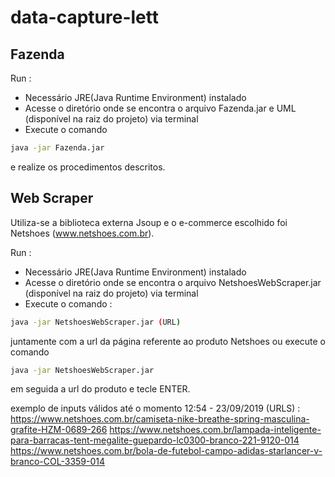 # data-capture-lett

## Fazenda
   
Run : 

* Necessário JRE(Java Runtime Environment) instalado
* Acesse o diretório onde se encontra o arquivo Fazenda.jar e UML (disponível na raiz do projeto) via terminal
* Execute o comando 
```bash 
java -jar Fazenda.jar
```
e realize os procedimentos descritos.



## Web Scraper
   
Utiliza-se a biblioteca externa Jsoup e o e-commerce escolhido foi Netshoes (www.netshoes.com.br).

Run : 

* Necessário JRE(Java Runtime Environment) instalado
* Acesse o diretório onde se encontra o arquivo NetshoesWebScraper.jar (disponível na raiz do projeto) via terminal
* Execute o comando :
```bash 
java -jar NetshoesWebScraper.jar (URL)
``` 
juntamente com a url da página referente ao produto Netshoes ou execute o comando
```bash 
java -jar NetshoesWebScraper.jar
```
em seguida a url do produto e tecle ENTER.


exemplo de inputs válidos até o momento 12:54 - 23/09/2019 (URLS) : 
https://www.netshoes.com.br/camiseta-nike-breathe-spring-masculina-grafite-HZM-0689-266
https://www.netshoes.com.br/lampada-inteligente-para-barracas-tent-megalite-guepardo-lc0300-branco-221-9120-014	
https://www.netshoes.com.br/bola-de-futebol-campo-adidas-starlancer-v-branco-COL-3359-014


